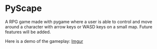 # PyScape
A RPG game made with pygame where a user is able to control and move around a character with arrow keys or WASD keys on a small map. Future features will be added.

Here is a demo of the gameplay:
[Imgur](https://i.imgur.com/qg7pEYv.gifv)
